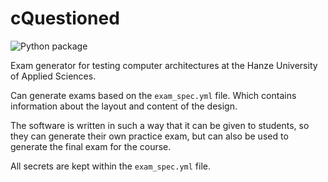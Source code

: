 # cQuestioned
![Python package](https://github.com/DavidVisscher/questioned/workflows/Python%20package/badge.svg)

Exam generator for testing computer architectures at the Hanze University of Applied Sciences.

Can generate exams based on the `exam_spec.yml` file. Which contains information about the layout and content of the design.

The software is written in such a way that it can be given to students, so they can generate their own practice exam, but can also be used to generate the final exam for the course.

All secrets are kept within the `exam_spec.yml` file.
